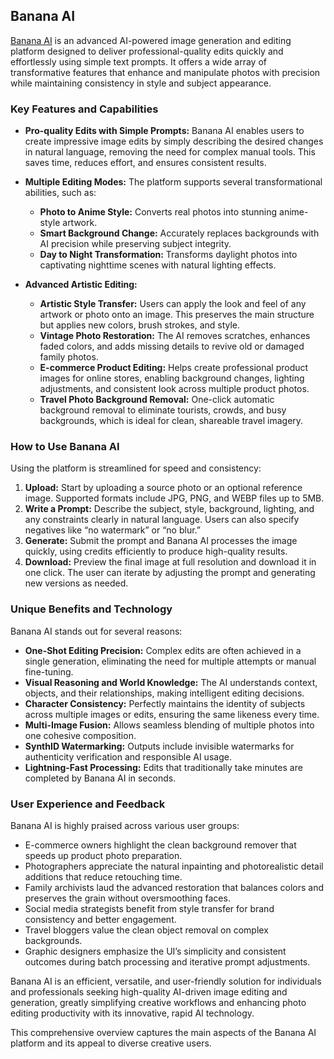 ## Banana AI

[Banana AI](https://banana-ai.art) is an advanced AI-powered image generation and editing platform designed to deliver professional-quality edits quickly and effortlessly using simple text prompts. It offers a wide array of transformative features that enhance and manipulate photos with precision while maintaining consistency in style and subject appearance.

### Key Features and Capabilities

- **Pro-quality Edits with Simple Prompts:** Banana AI enables users to create impressive image edits by simply describing the desired changes in natural language, removing the need for complex manual tools. This saves time, reduces effort, and ensures consistent results.

- **Multiple Editing Modes:** The platform supports several transformational abilities, such as:
  - **Photo to Anime Style:** Converts real photos into stunning anime-style artwork.
  - **Smart Background Change:** Accurately replaces backgrounds with AI precision while preserving subject integrity.
  - **Day to Night Transformation:** Transforms daylight photos into captivating nighttime scenes with natural lighting effects.

- **Advanced Artistic Editing:**
  - **Artistic Style Transfer:** Users can apply the look and feel of any artwork or photo onto an image. This preserves the main structure but applies new colors, brush strokes, and style.
  - **Vintage Photo Restoration:** The AI removes scratches, enhances faded colors, and adds missing details to revive old or damaged family photos.
  - **E-commerce Product Editing:** Helps create professional product images for online stores, enabling background changes, lighting adjustments, and consistent look across multiple product photos.
  - **Travel Photo Background Removal:** One-click automatic background removal to eliminate tourists, crowds, and busy backgrounds, which is ideal for clean, shareable travel imagery.

### How to Use Banana AI

Using the platform is streamlined for speed and consistency:
1. **Upload:** Start by uploading a source photo or an optional reference image. Supported formats include JPG, PNG, and WEBP files up to 5MB.
2. **Write a Prompt:** Describe the subject, style, background, lighting, and any constraints clearly in natural language. Users can also specify negatives like “no watermark” or “no blur.”
3. **Generate:** Submit the prompt and Banana AI processes the image quickly, using credits efficiently to produce high-quality results.
4. **Download:** Preview the final image at full resolution and download it in one click. The user can iterate by adjusting the prompt and generating new versions as needed.

### Unique Benefits and Technology

Banana AI stands out for several reasons:
- **One-Shot Editing Precision:** Complex edits are often achieved in a single generation, eliminating the need for multiple attempts or manual fine-tuning.
- **Visual Reasoning and World Knowledge:** The AI understands context, objects, and their relationships, making intelligent editing decisions.
- **Character Consistency:** Perfectly maintains the identity of subjects across multiple images or edits, ensuring the same likeness every time.
- **Multi-Image Fusion:** Allows seamless blending of multiple photos into one cohesive composition.
- **SynthID Watermarking:** Outputs include invisible watermarks for authenticity verification and responsible AI usage.
- **Lightning-Fast Processing:** Edits that traditionally take minutes are completed by Banana AI in seconds.

### User Experience and Feedback

Banana AI is highly praised across various user groups:
- E-commerce owners highlight the clean background remover that speeds up product photo preparation.
- Photographers appreciate the natural inpainting and photorealistic detail additions that reduce retouching time.
- Family archivists laud the advanced restoration that balances colors and preserves the grain without oversmoothing faces.
- Social media strategists benefit from style transfer for brand consistency and better engagement.
- Travel bloggers value the clean object removal on complex backgrounds.
- Graphic designers emphasize the UI’s simplicity and consistent outcomes during batch processing and iterative prompt adjustments.

Banana AI is an efficient, versatile, and user-friendly solution for individuals and professionals seeking high-quality AI-driven image editing and generation, greatly simplifying creative workflows and enhancing photo editing productivity with its innovative, rapid AI technology.  

This comprehensive overview captures the main aspects of the Banana AI platform and its appeal to diverse creative users.
